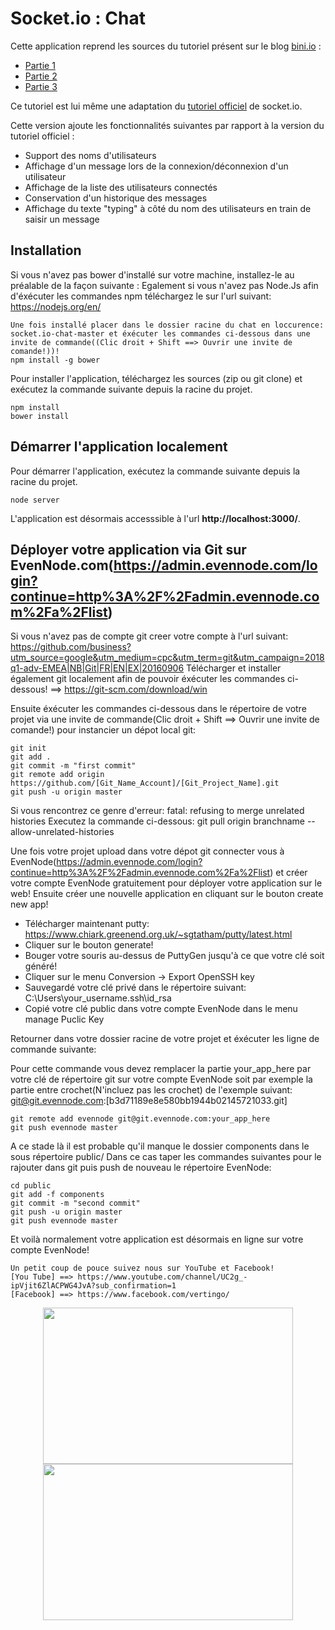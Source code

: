 # Socket.io : Chat

Cette application reprend les sources du tutoriel présent sur le blog [bini.io](http://blog.bini.io) :

* [Partie 1](http://blog.bini.io/developper-une-application-avec-socket-io/)
* [Partie 2](http://blog.bini.io/developper-un-chat-avec-socket-io-partie-2/)
* [Partie 3](http://blog.bini.io/developper-un-chat-avec-socket-io-partie-3/)

Ce tutoriel est lui même une adaptation du [tutoriel officiel](http://socket.io/get-started/chat/) de socket.io.

Cette version ajoute les fonctionnalités suivantes par rapport à la version du tutoriel officiel :

* Support des noms d'utilisateurs
* Affichage d'un message lors de la connexion/déconnexion d'un utilisateur
* Affichage de la liste des utilisateurs connectés
* Conservation d'un historique des messages
* Affichage du texte "typing" à côté du nom des utilisateurs en train de saisir un message


## Installation

Si vous n'avez pas bower d'installé sur votre machine, installez-le au préalable de la façon suivante :
Egalement si vous n'avez pas Node.Js afin d'éxécuter les commandes npm téléchargez le sur l'url suivant: https://nodejs.org/en/
```
Une fois installé placer dans le dossier racine du chat en loccurence: socket.io-chat-master et éxécuter les commandes ci-dessous dans une invite de commande((Clic droit + Shift ==> Ouvrir une invite de comande!))!
npm install -g bower
```
Pour installer l'application, téléchargez les sources (zip ou git clone) et exécutez la commande suivante depuis la racine du projet.
```
npm install
bower install
```

## Démarrer l'application localement

Pour démarrer l'application, exécutez la commande suivante depuis la racine du projet.
```
node server
```
L'application est désormais accesssible à l'url **http://localhost:3000/**.

## Déployer votre application via Git sur EvenNode.com(https://admin.evennode.com/login?continue=http%3A%2F%2Fadmin.evennode.com%2Fa%2Flist)
Si vous n'avez pas de compte git creer votre compte à l'url suivant:  https://github.com/business?utm_source=google&utm_medium=cpc&utm_term=git&utm_campaign=2018q1-adv-EMEA|NB|Git|FR|EN|EX|20160906
Télécharger et installer également git localement afin de pouvoir éxécuter les commandes ci-dessous! ==> https://git-scm.com/download/win

Ensuite éxécuter les commandes ci-dessous dans le répertoire de votre projet via une invite de commande(Clic droit + Shift ==> Ouvrir une invite de comande!) pour instancier un dépot local git:

```
git init
git add .
git commit -m "first commit"
git remote add origin https://github.com/[Git_Name_Account]/[Git_Project_Name].git
git push -u origin master
```
Si vous rencontrez ce genre d'erreur: fatal: refusing to merge unrelated histories
Executez la commande ci-dessous: git pull origin branchname --allow-unrelated-histories

Une fois votre projet upload dans votre dépot git connecter vous à EvenNode(https://admin.evennode.com/login?continue=http%3A%2F%2Fadmin.evennode.com%2Fa%2Flist) 
et créer votre compte EvenNode gratuitement pour déployer votre application sur le web!
Ensuite créer une nouvelle application en cliquant sur le bouton create new app!

- Télécharger maintenant putty: https://www.chiark.greenend.org.uk/~sgtatham/putty/latest.html
- Cliquer sur le bouton generate!
- Bouger votre souris au-dessus de PuttyGen jusqu'à ce que votre clé soit généré!
- Cliquer sur le menu Conversion -> Export OpenSSH key
- Sauvegardé votre clé privé dans le répertoire suivant: C:\Users\your_username\.ssh\id_rsa
- Copié votre clé public dans votre compte EvenNode dans le menu manage Puclic Key

Retourner dans votre dossier racine de votre projet et éxécuter les ligne de commande suivante:

Pour cette commande vous devez remplacer la partie your_app_here par votre clé de répertoire git sur votre compte EvenNode 
soit par exemple la partie entre crochet(N'incluez pas les crochet) de l'exemple suivant: git@git.evennode.com:[b3d71189e8e580bb1944b02145721033.git]

```
git remote add evennode git@git.evennode.com:your_app_here
git push evennode master
```
A ce stade là il est probable qu'il manque le dossier components dans le sous répertoire public/
Dans ce cas taper les commandes suivantes pour le rajouter dans git puis push de nouveau le répertoire EvenNode:

```
cd public
git add -f components
git commit -m "second commit"
git push -u origin master
git push evennode master
```

Et voilà normalement votre application est désormais en ligne sur votre compte EvenNode!

```
Un petit coup de pouce suivez nous sur YouTube et Facebook!
[You Tube] ==> https://www.youtube.com/channel/UC2g_-ipVjit6ZlACPWG4JvA?sub_confirmation=1
[Facebook] ==> https://www.facebook.com/vertingo/
```
<p align="center">
  <a href="https://www.youtube.com/channel/UC2g_-ipVjit6ZlACPWG4JvA?sub_confirmation=1"><img src="http://vertin-go.com/Fonctions_Annexes/annexes/pdt-page-de-telechargement/Android%20You%20Tube%20Data%20API/youtube2.png" width="400" height="250"/></a>
  <a href="https://www.facebook.com/vertingo/"><img src="http://vertin-go.com/Fonctions_Annexes/annexes/pdt-page-de-telechargement/Android%20You%20Tube%20Data%20API/rejoins_nous.png" width="400" height="250"/></a>
</p>



